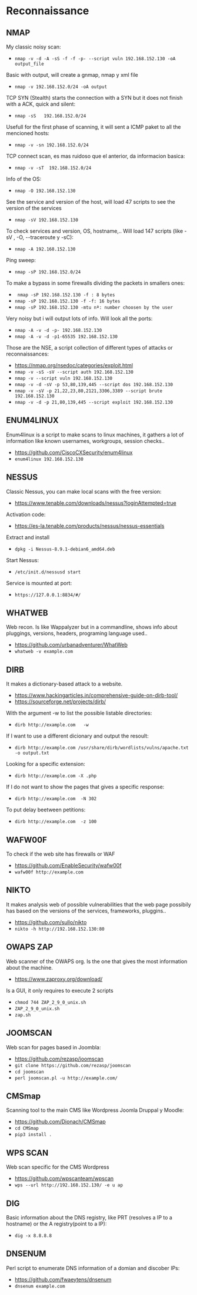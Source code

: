 # Reconnaissance

## NMAP

My classic noisy scan:
 * `nmap -v -d -A -sS -f -f -p- --script vuln 192.168.152.130 -oA output_file`


Basic with output, will create a gnmap, nmap y xml file
 * `nmap -v 192.168.152.0/24 -oA output`

TCP SYN (Stealth) starts the connection with a SYN but it does not finish with a ACK, quick and silent:
 * `nmap -sS   192.168.152.0/24`

Usefull for the first phase of scanning, it will sent a ICMP paket to all the mencioned hosts:
 * `nmap -v -sn 192.168.152.0/24`

TCP connect scan, es mas ruidoso que el anterior, da informacion basica:
 * `nmap -v -sT  192.168.152.0/24`

Info of the OS:
 * `nmap -O 192.168.152.130`

See the service and version of the host, will load 47 scripts to see the version of the services
 * `nmap -sV 192.168.152.130`

To check services and version, OS, hostname,.. Will load 147 scripts (like -sV , -O, --traceroute y -sC):
 * `nmap -A 192.168.152.130`

Ping sweep:
 * `nmap -sP 192.168.152.0/24`
  
To make a bypass in some firewalls dividing the packets in smallers ones:
 * ` nmap -sP 192.168.152.130 -f : 8 bytes`
 * `nmap -sP 192.168.152.130 -f -f: 16 bytes`
 * `nmap -sP 192.168.152.130 -mtu nª: number choosen by the user`

Very noisy but i will output lots of info. Will look all the ports: 
 * `nmap -A -v -d -p- 192.168.152.130`
 * `nmap -A -v -d -p1-65535 192.168.152.130`
 
 Those are the NSE, a script collection of different types of attacks or reconnaissances:
 * https://nmap.org/nsedoc/categories/exploit.html
 * `nmap -v -sS -sV --script auth 192.168.152.130`
 * `nmap -v --script vuln 192.168.152.130`
 * `nmap -v -d -sV -p 53,80,139,445 --script dos 192.168.152.130`
 * `nmap -v -sV -p 21,22,23,80,2121,3306,3389 --script brute 192.168.152.130`
 * `nmap -v -d -p 21,80,139,445 --script exploit 192.168.152.130`
 
 
 ## ENUM4LINUX
 
 Enum4linux is a script to make scans to linux machines, it gathers a lot of information like known usernames, workgroups, session checks..
 * https://github.com/CiscoCXSecurity/enum4linux
 * `enum4linux 192.168.152.130`
 
 
  ## NESSUS
 
 Classic Nessus, you can make local scans with the free version:
  * https://www.tenable.com/downloads/nessus?loginAttempted=true
  
  Activation code:
   * https://es-la.tenable.com/products/nessus/nessus-essentials
  
 Extract and install
  * `dpkg -i Nessus-8.9.1-debian6_amd64.deb`
  
 Start Nessus:
  * `/etc/init.d/nessusd start`
 
 Service is mounted at port:
  * `https://127.0.0.1:8834/#/`
  
 
## WHATWEB

Web recon. Is like Wappalyzer but in a commandline, shows info about pluggings, versions, headers, programing language used.. 
  * https://github.com/urbanadventurer/WhatWeb
  * `whatweb -v example.com`


## DIRB

It makes a dictionary-based attack to a website.
  * https://www.hackingarticles.in/comprehensive-guide-on-dirb-tool/
  * https://sourceforge.net/projects/dirb/
  
With the argument -w to list the possible listable directories:
  * `dirb http://example.com   -w`

If I want to use a different dicionary and output the resoult:
  * `dirb http://example.com /usr/share/dirb/wordlists/vulns/apache.txt -o output.txt`
	
Looking for a specific extension:
  * `dirb http://example.com -X .php`

If I do not want to show the pages that gives a specific response:
  * `dirb http://example.com  -N 302`
	
To put delay beetween petitions:
  * `dirb http://example.com  -z 100`
  
  
## WAFW00F

To check if the web site has firewalls or WAF
 * https://github.com/EnableSecurity/wafw00f
 * `wafw00f http://example.com`
 
 
## NIKTO

It makes analysis web of possible vulnerabilities that the web page possibily has based on the versions of the services, frameworks, pluggins..
 * https://github.com/sullo/nikto
 * `nikto -h http://192.168.152.130:80`


## OWAPS ZAP

Web scanner of the OWAPS org. Is the one that gives the most information about the machine. 
 * https://www.zaproxy.org/download/
 
Is a GUI, it only requires to execute 2 scripts
 * `chmod 744 ZAP_2_9_0_unix.sh`
 * `ZAP_2_9_0_unix.sh`
 * `zap.sh`


## JOOMSCAN

Web scan for pages based in Joombla:
 * https://github.com/rezasp/joomscan
 * `git clone https://github.com/rezasp/joomscan`
 * `cd joomscan`
 * `perl joomscan.pl -u http://example.com/`


## CMSmap

Scanning tool to the main CMS like Wordpress Joomla Druppal y Moodle:
 * https://github.com/Dionach/CMSmap
 * `cd CMSmap`
 * `pip3 install .`


## WPS SCAN

Web scan specific for the CMS Wordpress
 * https://github.com/wpscanteam/wpscan
 * `wps --url http://192.168.152.130/ -e u ap`


## DIG
Basic information about the DNS registry, like PRT (resolves a IP to a hostname) or the A registry(point to a IP):
 * `dig -x 8.8.8.8`


## DNSENUM
Perl script to enumerate DNS information of a domian and discober IPs:
 * https://github.com/fwaeytens/dnsenum
 * `dnsenum example.com`